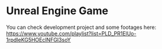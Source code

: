# Unreal Engine Game

You can check development project and some footages here: https://www.youtube.com/playlist?list=PLD_PR1ElUo-1rpdIeKG5HOEclNFGI3soY
